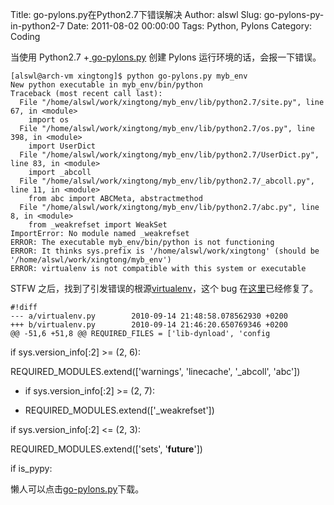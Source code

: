 Title: go-pylons.py在Python2.7下错误解决
Author: alswl
Slug: go-pylons-py-in-python2-7
Date: 2011-08-02 00:00:00
Tags: Python, Pylons
Category: Coding

当使用 Python2.7 +[ go-pylons.py](http://pylonshq.com/download/1.0/go-pylons.py)
创建 Pylons 运行环境的话，会报一下错误。

    
    [alswl@arch-vm xingtong]$ python go-pylons.py myb_env
    New python executable in myb_env/bin/python
    Traceback (most recent call last):
      File "/home/alswl/work/xingtong/myb_env/lib/python2.7/site.py", line 67, in <module>
        import os
      File "/home/alswl/work/xingtong/myb_env/lib/python2.7/os.py", line 398, in <module>
        import UserDict
      File "/home/alswl/work/xingtong/myb_env/lib/python2.7/UserDict.py", line 83, in <module>
        import _abcoll
      File "/home/alswl/work/xingtong/myb_env/lib/python2.7/_abcoll.py", line 11, in <module>
        from abc import ABCMeta, abstractmethod
      File "/home/alswl/work/xingtong/myb_env/lib/python2.7/abc.py", line 8, in <module>
        from _weakrefset import WeakSet
    ImportError: No module named _weakrefset
    ERROR: The executable myb_env/bin/python is not functioning
    ERROR: It thinks sys.prefix is '/home/alswl/work/xingtong' (should be '/home/alswl/work/xingtong/myb_env')
    ERROR: virtualenv is not compatible with this system or executable

STFW 之后，找到了引发错误的根源[virtualenv](https://github.com/pypa/virtualenv)，这个 bug
在[这里](https://github.com/pypa/virtualenv/issues/76)已经修复了。

    
    #!diff
    --- a/virtualenv.py        2010-09-14 21:48:58.078562930 +0200
    +++ b/virtualenv.py        2010-09-14 21:46:20.650769346 +0200
    @@ -51,6 +51,8 @@ REQUIRED_FILES = ['lib-dynload', 'config

if sys.version_info[:2] >= (2, 6):

REQUIRED_MODULES.extend(['warnings', 'linecache', '_abcoll', 'abc'])

+ if sys.version_info[:2] >= (2, 7):

+ REQUIRED_MODULES.extend(['_weakrefset'])

if sys.version_info[:2] <= (2, 3):

REQUIRED_MODULES.extend(['sets', '__future__'])

if is_pypy:

懒人可以点击[go-pylons.py](https://4ocf5n.dijingchao.com/2011/08/go-pylons.py)下载。

